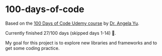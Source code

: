 # 100-days-of-code

Based on the [100 Days of Code Udemy course](https://www.udemy.com/course/100-days-of-code/) by [Dr. Angela Yu](https://github.com/angelabauer?tab=repositories).

Currently finished 27/100 days (skipped days 1-14) 🥳.

My goal for this project is to explore new libraries and frameworks and to get some coding practice.
